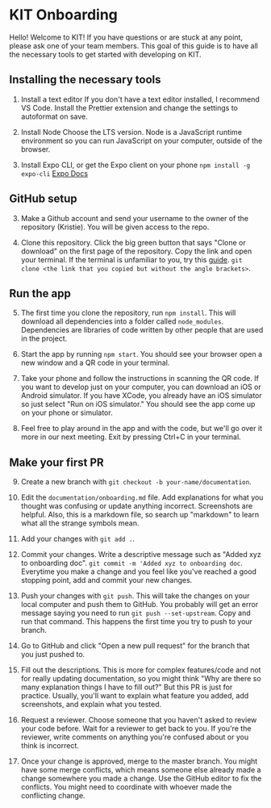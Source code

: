# KIT Onboarding

Hello! Welcome to KIT! If you have questions or are stuck at any point, please ask one of your team members. This goal of this guide is to have all the necessary tools to get started with developing on KIT. 

## Installing the necessary tools

1. Install a text editor
If you don't have a text editor installed, I recommend VS Code. Install the Prettier extension and change the settings to autoformat on save.

2. Install Node
Choose the LTS version. Node is a JavaScript runtime environment so you can run JavaScript on your computer, outside of the browser. 

3. Install Expo CLI, or get the Expo client on your phone
```npm install -g expo-cli```
[Expo Docs](https://docs.expo.io/versions/v35.0.0/introduction/installation/)
## GitHub setup

3. Make a Github account and send your username to the owner of the repository (Kristie).
You will be given access to the repo. 

4. Clone this repository.
Click the big green button that says "Clone or download" on the first page of the repository. Copy the link and open your terminal. If the terminal is unfamiliar to you, try this [guide](https://medium.com/@grace.m.nolan/terminal-for-beginners-e492ba10902a).
  ```git clone <the link that you copied but without the angle brackets>```.

## Run the app

5. The first time you clone the repository, run ```npm install```.
This will download all dependencies into a folder called `node_modules`. Dependencies are libraries of code written by other people that are used in the project.

6. Start the app by running ```npm start```.
You should see your browser open a new window and a QR code in your terminal. 

7. Take your phone and follow the instructions in scanning the QR code. If you want to develop just on your computer, you can download an iOS or Android simulator. 
If you have XCode, you already have an iOS simulator so just select "Run on iOS simulator." You should see the app come up on your phone or simulator.

8. Feel free to play around in the app and with the code, but we'll go over it more in our next meeting. Exit by pressing Ctrl+C in your terminal. 

## Make your first PR

9. Create a new branch with ```git checkout -b your-name/documentation```.

10. Edit the `documentation/onboarding.md` file. Add explanations for what you thought was confusing or update anything incorrect. Screenshots are helpful. 
Also, this is a markdown file, so search up "markdown" to learn what all the strange symbols mean. 

11. Add your changes with ```git add .```.

12. Commit your changes. Write a descriptive message such as "Added xyz to onboarding doc". ```git commit -m 'Added xyz to onboarding doc```. Everytime you make a change and you feel like you've reached a good stopping point, add and commit your new changes. 

13. Push your changes with ```git push```. This will take the changes on your local computer and push them to GitHub. 
You probably will get an error message saying you need to run ```git push --set-upstream```. Copy and run that command. 
This happens the first time you try to push to your branch.

14. Go to GitHub and click "Open a new pull request" for the branch that you just pushed to.

15. Fill out the descriptions. This is more for complex features/code and not for really updating documentation, so you might think "Why are there so many explanation things I have to fill out?" But this PR is just for practice. 
Usually, you'll want to explain what feature you added, add screenshots, and explain what you tested.

16. Request a reviewer. Choose someone that you haven't asked to review your code before. Wait for a reviewer to get back to you.
If you're the reviewer, write comments on anything you're confused about or you think is incorrect.

17. Once your change is approved, merge to the master branch. You might have some merge conflicts, which means someone else already made a change somewhere you made a change. Use the GitHub editor to fix the conflicts. You might need to coordinate with whoever made the conflicting change.
